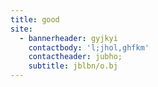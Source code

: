 ```yaml
---
title: good
site:
  - bannerheader: gyjkyi
    contactbody: 'l;jhol,ghfkm'
    contactheader: jubho;
    subtitle: jblbn/o.bj
---
```


